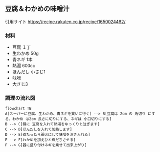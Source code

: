 ## 豆腐＆わかめの味噌汁　
引用サイト https://recipe.rakuten.co.jp/recipe/1650024482/

### 材料
- 豆腐 １丁
- 生わかめ 50g
- 青ネギ 1本
- 熱湯 600cc
- ほんだし 小さじ1
- 味噌
- 大さじ3



### 調理の流れ図

~~~mermaid
flowchart TB
A[スーパーに豆腐、生わかめ、青ネギを買いに行く] --> B[豆腐は 2cm の 角切り にする、わかめ は2cm 長さに切りにする、ネギは 小口切りにする]
B --> C[鍋に 豆腐を入れて熱湯をゆっくりと注ぎます]
C --> D[ほんだしを入れて加熱します] 
D --> E[煮たったら弱火にして味噌を溶き入れる]
E --> F[わかめを加えひと煮だちさせる]
F --> G[器に盛り付けネギを乗せて出来上がり]
~~~
